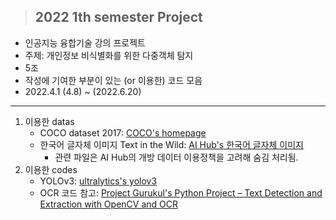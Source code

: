 > ## 2022 1th semester Project

- 인공지능 융합기술 강의 프로젝트
- 주제: 개인정보 비식별화를 위한 다중객체 탐지
- 5조
- 작성에 기여한 부분이 있는 (or 이용한) 코드 모음
- 2022.4.1 (4.8) ~ (2022.6.20)

---

1. 이용한 datas
   - COCO dataset 2017: [COCO's homepage](https://cocodataset.org/)
   - 한국어 글자체 이미지 Text in the Wild: [AI Hub's 한국어 글자체 이미지](https://aihub.or.kr/aidata/133)
     - 관련 파일은 AI Hub의 개방 데이터 이용정책을 고려해 숨김 처리됨.
2. 이용한 codes
   - YOLOv3: [ultralytics's yolov3](https://github.com/ultralytics/yolov3)
   - OCR 코드 참고: [Project Gurukul's Python Project – Text Detection and Extraction with OpenCV and OCR](https://projectgurukul.org/python-text-detection-extraction-opencv-ocr/)
